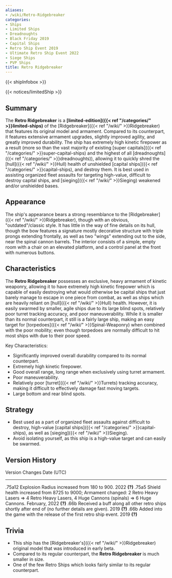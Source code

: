 ```yaml
---
aliases:
- /wiki/Retro-Ridgebreaker
categories:
- Ships
- Limited Ships
- Dreadnoughts
- Black Friday 2019
- Capital Ships
- Retro Ship Event 2019
- Ultimate Retro Ship Event 2022
- Siege Ships
- PVP Ships
title: Retro Ridgebreaker
---  
```


{{< shipInfobox >}}   

{{< notices/limitedShip >}} 

## Summary

The **Retro Ridgebreaker** is a **[limited-edition]({{< ref "/categories/" >}}limited-ships)** of the [Ridgebreaker]({{< ref "/wiki/" >}}Ridgebreaker) that features its original model and armament. Compared to its counterpart, it features extensive armament upgrades, slightly improved agility, and greatly improved durability. The ship has extremely high kinetic firepower as a result (more so than the vast majority of existing [super capitals]({{< ref "/categories/" >}}super-capital-ships) and the highest of all [dreadnoughts]({{< ref "/categories/" >}}dreadnoughts)), allowing it to quickly shred the [hull]({{< ref "/wiki/" >}}Hull) health of unshielded [capital ships]({{< ref "/categories/" >}}capital-ships), and destroy them. It is best used in assisting organized fleet assaults for targeting high-value, difficult to destroy capital ships, and [sieging]({{< ref "/wiki/" >}}Sieging) weakened and/or unshielded bases.

## Appearance

The ship's appearance bears a strong resemblance to the [Ridgebreaker]({{< ref "/wiki/" >}}Ridgebreaker), though with an obvious, "outdated"/classic style. It has little in the way of fine details on its hull, though the bow features a signature mostly decorative structure with triple prongs extending frontally, as well as two "wings" extending out to the side, near the spinal cannon barrels. The interior consists of a simple, empty room with a chair on an elevated platform, and a control panel at the front with numerous buttons.

## Characteristics

The **Retro Ridgebreaker** possesses an exclusive, heavy armament of kinetic weaponry, allowing it to have extremely high kinetic firepower which is capable of easily destroying what would otherwise be capital ships that just barely manage to escape in one piece from combat, as well as ships which are heavily reliant on [hull]({{< ref "/wiki/" >}}Hull) health. However, it is easily swarmed by smaller, agile ships due to its large blind spots, relatively poor turret tracking accuracy, and poor maneuverability. While it is smaller than its normal counterpart, it still is a fairly large ship, making an easy target for [torpedoes]({{< ref "/wiki/" >}}Spinal-Weaponry) when combined with the poor mobility; even though torpedoes are normally difficult to hit most ships with due to their poor speed.

Key Characteristics:

- Significantly improved overall durability compared to its normal counterpart.
- Extremely high kinetic firepower.
- Good overall range, long range when exclusively using turret armament.
- Poor maneuverability.
- Relatively poor [turret]({{< ref "/wiki/" >}}Turrets) tracking accuracy, making it difficult to effectively damage fast moving targets.
- Large bottom and rear blind spots.

## Strategy

- Best used as a part of organized fleet assaults against difficult to destroy, high-value [capital ships]({{< ref "/categories/" >}}capital-ships), as well as [sieging]({{< ref "/wiki/" >}}Sieging).
- Avoid isolating yourself, as this ship is a high-value target and can easily be swarmed.

## Version History 

Version Changes Date (UTC)

---

.75a12 Explosion Radius increased from 180 to 900. 2022 **(?)** .75a5 Shield health increased from 8725 to 9000; Armament changed: 2 Retro Heavy Lasers => 4 Retro Heavy Lasers, 4 Huge Cannons (spinals) => 6 Huge Cannons. February, 2022 **(?)** .66b Received a buff along all other retro ships shortly after end of (no further details are given). 2019 **(?)** .66b Added into the game with the release of the first retro ship event. 2019 **(?)**

## Trivia

- This ship has the [Ridgebreaker's]({{< ref "/wiki/" >}}Ridgebreaker) original model that was introduced in early beta.
- Compared to its regular counterpart, the **Retro Ridgebreaker** is much smaller in size.
- One of the few Retro Ships which looks fairly similar to its regular counterpart.